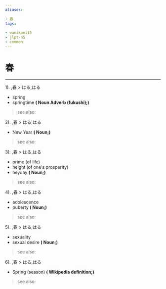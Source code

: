 ```yaml
---
aliases:
    
- 春
tags:
    
- wanikani15
- jlpt-n5
- common
---
```


# 春
---
1).
,春 > はる,はる

- spring
- springtime
**( Noun Adverb (fukushi);)**
> see also: 
            
2).
,春 > はる,はる

- New Year
**( Noun;)**
> see also: 
            
3).
,春 > はる,はる

- prime (of life)
- height (of one's prosperity)
- heyday
**( Noun;)**
> see also: 
            
4).
,春 > はる,はる

- adolescence
- puberty
**( Noun;)**
> see also: 
            
5).
,春 > はる,はる

- sexuality
- sexual desire
**( Noun;)**
> see also: 
            
6).
,春 > はる,はる

- Spring (season)
**( Wikipedia definition;)**
> see also: 
            